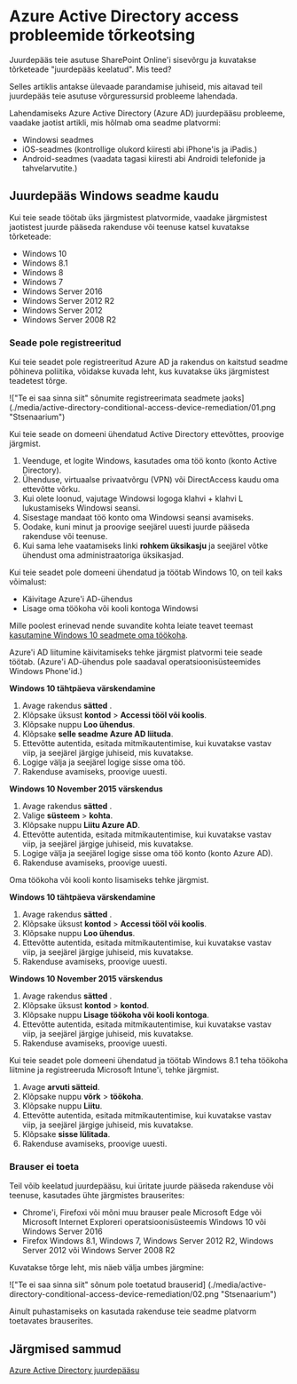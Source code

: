 <properties
    pageTitle="Azure Active Directory access probleemide tõrkeotsing | Microsoft Azure'i"
    description="Lugege juhiseid, et teie ettevõtte võrgus ressurssidega juurdepääsu probleemide lahendamiseks saate."
    services="active-directory"
    keywords="seadme põhineva tingimusvormingu juurdepääsu, seadme registreerimine, seadme registreerimine, seadme registreerimine ja MDM-i lubamine"
    documentationCenter=""
    authors="markusvi"
    manager="femila"
    editor=""/>

<tags
    ms.service="active-directory"
    ms.workload="identity"
    ms.tgt_pltfrm="na"
    ms.devlang="na"
    ms.topic="get-started-article"
    ms.date="08/23/2016"
    ms.author="markvi"/>


# <a name="troubleshooting-for-azure-active-directory-access-issues"></a>Azure Active Directory access probleemide tõrkeotsing

Juurdepääs teie asutuse SharePoint Online'i sisevõrgu ja kuvatakse tõrketeade "juurdepääs keelatud". Mis teed?

Selles artiklis antakse ülevaade parandamise juhiseid, mis aitavad teil juurdepääs teie asutuse võrguressursid probleeme lahendada.

Lahendamiseks Azure Active Directory (Azure AD) juurdepääsu probleeme, vaadake jaotist artikli, mis hõlmab oma seadme platvormi:

-   Windowsi seadmes
-   iOS-seadmes (kontrollige olukord kiiresti abi iPhone'is ja iPadis.)
-   Android-seadmes (vaadata tagasi kiiresti abi Androidi telefonide ja tahvelarvutite.)

## <a name="access-from-a-windows-device"></a>Juurdepääs Windows seadme kaudu

Kui teie seade töötab üks järgmistest platvormide, vaadake järgmistest jaotistest juurde pääseda rakenduse või teenuse katsel kuvatakse tõrketeade:

- Windows 10
- Windows 8.1
- Windows 8
- Windows 7
- Windows Server 2016
- Windows Server 2012 R2
- Windows Server 2012
- Windows Server 2008 R2

### <a name="device-is-not-registered"></a>Seade pole registreeritud

Kui teie seadet pole registreeritud Azure AD ja rakendus on kaitstud seadme põhineva poliitika, võidakse kuvada leht, kus kuvatakse üks järgmistest teadetest tõrge.

!["Te ei saa sinna siit" sõnumite registreerimata seadmete jaoks] (./media/active-directory-conditional-access-device-remediation/01.png "Stsenaarium")

Kui teie seade on domeeni ühendatud Active Directory ettevõttes, proovige järgmist.

1.  Veenduge, et logite Windows, kasutades oma töö konto (konto Active Directory).
2.  Ühenduse, virtuaalse privaatvõrgu (VPN) või DirectAccess kaudu oma ettevõtte võrku.
3.  Kui olete loonud, vajutage Windowsi logoga klahvi + klahvi L lukustamiseks Windowsi seansi.
4.  Sisestage mandaat töö konto oma Windowsi seansi avamiseks.
5.  Oodake, kuni minut ja proovige seejärel uuesti juurde pääseda rakenduse või teenuse.
6.  Kui sama lehe vaatamiseks linki **rohkem üksikasju** ja seejärel võtke ühendust oma administraatoriga üksikasjad.

Kui teie seadet pole domeeni ühendatud ja töötab Windows 10, on teil kaks võimalust:

- Käivitage Azure'i AD-ühendus
- Lisage oma töökoha või kooli kontoga Windowsi

Mille poolest erinevad nende suvandite kohta leiate teavet teemast [kasutamine Windows 10 seadmete oma töökoha](active-directory-azureadjoin-windows10-devices.md).

Azure'i AD liitumine käivitamiseks tehke järgmist platvormi teie seade töötab. (Azure'i AD-ühendus pole saadaval operatsioonisüsteemides Windows Phone'id.)

**Windows 10 tähtpäeva värskendamine**

1.  Avage rakendus **sätted** .
2.  Klõpsake üksust **kontod** > **Accessi tööl või koolis**.
3.  Klõpsake nuppu **Loo ühendus**.
4.  Klõpsake **selle seadme Azure AD liituda**.
5.  Ettevõtte autentida, esitada mitmikautentimise, kui kuvatakse vastav viip, ja seejärel järgige juhiseid, mis kuvatakse.
6.  Logige välja ja seejärel logige sisse oma töö.
7.  Rakenduse avamiseks, proovige uuesti.


**Windows 10 November 2015 värskendus**

1.  Avage rakendus **sätted** .
2.  Valige **süsteem** > **kohta**.
3.  Klõpsake nuppu **Liitu Azure AD**.
4.  Ettevõtte autentida, esitada mitmikautentimise, kui kuvatakse vastav viip, ja seejärel järgige juhiseid, mis kuvatakse.
5.  Logige välja ja seejärel logige sisse oma töö konto (konto Azure AD).
6.  Rakenduse avamiseks, proovige uuesti.

Oma töökoha või kooli konto lisamiseks tehke järgmist.

**Windows 10 tähtpäeva värskendamine**

1.  Avage rakendus **sätted** .
2.  Klõpsake üksust **kontod** > **Accessi tööl või koolis**.
3.  Klõpsake nuppu **Loo ühendus**.
4.  Ettevõtte autentida, esitada mitmikautentimise, kui kuvatakse vastav viip, ja seejärel järgige juhiseid, mis kuvatakse.
5.  Rakenduse avamiseks, proovige uuesti.


**Windows 10 November 2015 värskendus**

1.  Avage rakendus **sätted** .
2.  Klõpsake üksust **kontod** > **kontod**.
3.  Klõpsake nuppu **Lisage töökoha või kooli kontoga**.
4.  Ettevõtte autentida, esitada mitmikautentimise, kui kuvatakse vastav viip, ja seejärel järgige juhiseid, mis kuvatakse.
5.  Rakenduse avamiseks, proovige uuesti.

Kui teie seadet pole domeeni ühendatud ja töötab Windows 8.1 teha töökoha liitmine ja registreeruda Microsoft Intune'i, tehke järgmist.

1.  Avage **arvuti sätteid**.
2.  Klõpsake nuppu **võrk** > **töökoha**.
3.  Klõpsake nuppu **Liitu**.
4.  Ettevõtte autentida, esitada mitmikautentimise, kui kuvatakse vastav viip, ja seejärel järgige juhiseid, mis kuvatakse.
5.  Klõpsake **sisse lülitada**.
6.  Rakenduse avamiseks, proovige uuesti.


### <a name="browser-is-not-supported"></a>Brauser ei toeta

Teil võib keelatud juurdepääsu, kui üritate juurde pääseda rakenduse või teenuse, kasutades ühte järgmistes brauserites:

- Chrome'i, Firefoxi või mõni muu brauser peale Microsoft Edge või Microsoft Internet Exploreri operatsioonisüsteemis Windows 10 või Windows Server 2016
- Firefox Windows 8.1, Windows 7, Windows Server 2012 R2, Windows Server 2012 või Windows Server 2008 R2

Kuvatakse tõrge leht, mis näeb välja umbes järgmine:

!["Te ei saa sinna siit" sõnum pole toetatud brauserid] (./media/active-directory-conditional-access-device-remediation/02.png "Stsenaarium")

Ainult puhastamiseks on kasutada rakenduse teie seadme platvorm toetavates brauserites.

## <a name="next-steps"></a>Järgmised sammud

[Azure Active Directory juurdepääsu](active-directory-conditional-access.md)
